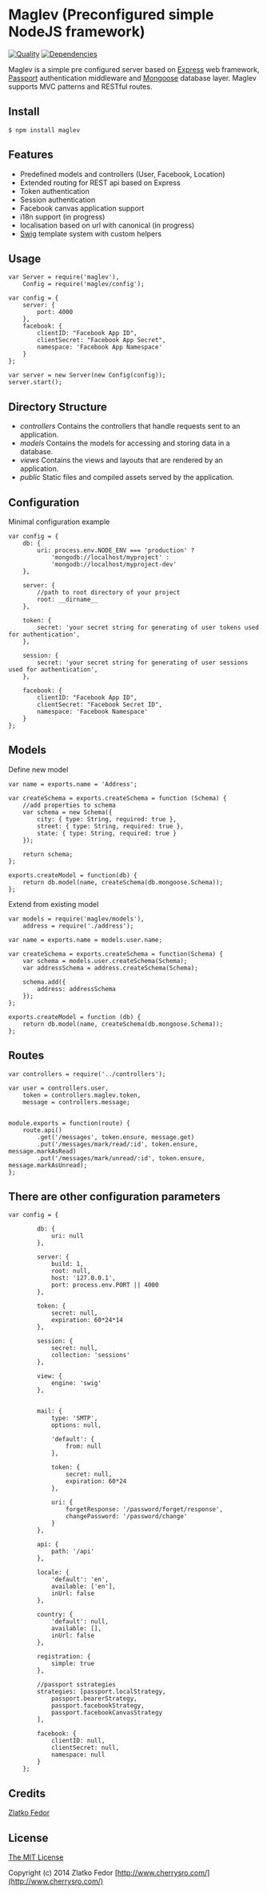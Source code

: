 # Maglev (Preconfigured simple NodeJS framework)


[![Quality](https://codeclimate.com/github/seeden/maglev.png)](https://codeclimate.com/github/seeden/maglev/badges)
[![Dependencies](https://david-dm.org/seeden/maglev.png)](https://david-dm.org/seeden/maglev)


Maglev is a simple pre configured server based on [Express](http://expressjs.com/) web framework, [Passport](http://passportjs.org/) authentication middleware and [Mongoose](http://mongoosejs.com/) database layer.
Maglev supports MVC patterns and RESTful routes.


## Install

	$ npm install maglev

## Features

 * Predefined models and controllers (User, Facebook, Location)
 * Extended routing for REST api based on Express
 * Token authentication
 * Session authentication
 * Facebook canvas application support 
 * i18n support (in progress)
 * localisation based on url with canonical (in progress) 
 * [Swig](http://paularmstrong.github.io/swig/) template system with custom helpers

## Usage

	var Server = require('maglev'),
		Config = require('maglev/config');

	var config = {
		server: {
			port: 4000
		},
		facebook: {
			clientID: "Facebook App ID",
			clientSecret: "Facebook App Secret",
			namespace: 'Facebook App Namespace'
		}
	};

	var server = new Server(new Config(config));
	server.start();


## Directory Structure

 * *controllers* Contains the controllers that handle requests sent to an application.
 * *models* Contains the models for accessing and storing data in a database.
 * *views* Contains the views and layouts that are rendered by an application.
 * *public* Static files and compiled assets served by the application.

## Configuration

Minimal configuration example

	var config = {
		db: {
			uri: process.env.NODE_ENV === 'production' ?
				'mongodb://localhost/myproject' :
				'mongodb://localhost/myproject-dev'
		},
			
		server: {
			//path to root directory of your project
			root: __dirname__
		},

		token: {
			secret: 'your secret string for generating of user tokens used for authentication',
		},

		session: {
			secret: 'your secret string for generating of user sessions used for authentication',
		},	

		facebook: {
			clientID: "Facebook App ID",
			clientSecret: "Facebook Secret ID",
			namespace: 'Facebook Namespace'
		}
	};

## Models
Define new model

	var name = exports.name = 'Address';

	var createSchema = exports.createSchema = function (Schema) {
		//add properties to schema
		var schema = new Schema({
			city: { type: String, required: true },
			street: { type: String, required: true },
			state: { type: String, required: true }
		});

		return schema;
	};

	exports.createModel = function(db) {
		return db.model(name, createSchema(db.mongoose.Schema));   
	};

Extend from existing model

	var models = require('maglev/models'),
		address = require('./address');

	var name = exports.name = models.user.name;

	var createSchema = exports.createSchema = function(Schema) {
		var schema = models.user.createSchema(Schema);
		var addressSchema = address.createSchema(Schema);

		schema.add({
			address: addressSchema       
		});
	};

	exports.createModel = function (db) {
		return db.model(name, createSchema(db.mongoose.Schema));   
	};
		

## Routes

	var controllers = require('../controllers');

	var	user = controllers.user,
		token = controllers.maglev.token,
		message = controllers.message;


	module.exports = function(route) {
		route.api()
			.get('/messages', token.ensure, message.get)
			.put('/messages/mark/read/:id', token.ensure, message.markAsRead)
			.put('/messages/mark/unread/:id', token.ensure, message.markAsUnread);
	};


## There are other configuration parameters

	var config = {

			db: {
				uri: null
			},
			
			server: {
				build: 1,
				root: null,
				host: '127.0.0.1',
				port: process.env.PORT || 4000
			},

			token: {
				secret: null,
				expiration: 60*24*14
			},

			session: {
				secret: null,
				collection: 'sessions'
			},

			view: {
				engine: 'swig'
			},


			mail: {
				type: 'SMTP',
				options: null,

				'default': {
					from: null
				},

				token: {
					secret: null,
					expiration: 60*24
				},

				uri: {
					forgetResponse: '/password/forget/response',
					changePassword: '/password/change'
				}
			},

			api: {
				path: '/api'
			},

			locale: {
				'default': 'en',
				available: ['en'],
				inUrl: false
			},

			country: {
				'default': null,
				available: [],
				inUrl: false
			},	

			registration: {
				simple: true
			},

			//passport sstrategies
			strategies: [passport.localStrategy, 
				passport.bearerStrategy, 
				passport.facebookStrategy, 
				passport.facebookCanvasStrategy
			],

			facebook: {
				clientID: null,
				clientSecret: null,
				namespace: null
			}
		};	
		
## Credits

[Zlatko Fedor](http://github.com/seeden)

## License

[The MIT License](http://opensource.org/licenses/MIT)

Copyright (c) 2014 Zlatko Fedor [http://www.cherrysro.com/](http://www.cherrysro.com/)